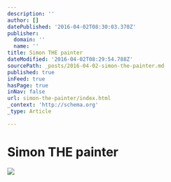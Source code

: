 ```yaml
---
description: ''
author: []
datePublished: '2016-04-02T08:30:03.370Z'
publisher:
  domain: ''
  name: ''
title: Simon THE painter
dateModified: '2016-04-02T08:29:54.788Z'
sourcePath: _posts/2016-04-02-simon-the-painter.md
published: true
inFeed: true
hasPage: true
inNav: false
url: simon-the-painter/index.html
_context: 'http://schema.org'
_type: Article

---
```

# Simon THE painter
![](https://the-grid-user-content.s3-us-west-2.amazonaws.com/9f4b707b-8fd7-420b-9ecc-841eb63e4018.png)